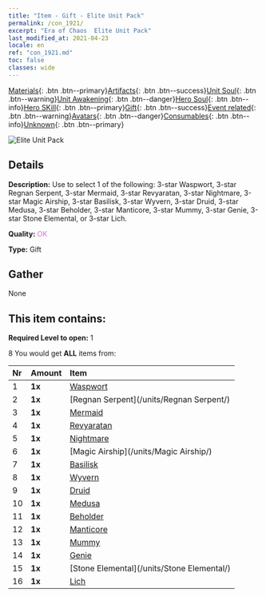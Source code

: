 ```yaml
---
title: "Item - Gift - Elite Unit Pack"
permalink: /con_1921/
excerpt: "Era of Chaos  Elite Unit Pack"
last_modified_at: 2021-04-23
locale: en
ref: "con_1921.md"
toc: false
classes: wide
---
```

 [Materials](/Items/){: .btn .btn--primary}[Artifacts](/Items/Artifacts/){: .btn .btn--success}[Unit Soul](/Items/UnitSoul/){: .btn .btn--warning}[Unit Awakening](/Items/UnitAwakening/){: .btn .btn--danger}[Hero Soul](/Items/HeroSoul/){: .btn .btn--info}[Hero SKill](/Items/HeroSkill/){: .btn .btn--primary}[Gift](/Items/Gift/){: .btn .btn--success}[Event related](/Items/Events/){: .btn .btn--warning}[Avatars](/Items/Avatars/){: .btn .btn--danger}[Consumables](/Items/Consumables/){: .btn .btn--info}[Unknown](/Items/Unknown/){: .btn .btn--primary}

 ![Elite Unit Pack](/images/t/i_907054.png)

## Details
 **Description:** Use to select 1 of the following: 3-star Waspwort, 3-star Regnan Serpent, 3-star Mermaid, 3-star Revyaratan, 3-star Nightmare, 3-star Magic Airship, 3-star Basilisk, 3-star Wyvern, 3-star Druid, 3-star Medusa, 3-star Beholder, 3-star Manticore, 3-star Mummy, 3-star Genie, 3-star Stone Elemental, or 3-star Lich.

 **Quality:** <span style="color: #DA70D6">OK</span>

 **Type:** Gift

## Gather

  None

## This item contains:

 **Required Level to open:** 1

 8 You would get **ALL** items  from:

  | Nr | Amount |     Item    |
  |:---|:-------|:------------|
  | 1 |  **1x** | [Waspwort](/units/Waspwort/) |  | 
  | 2 |  **1x** | [Regnan Serpent](/units/Regnan Serpent/) |  | 
  | 3 |  **1x** | [Mermaid](/units/Mermaid/) |  | 
  | 4 |  **1x** | [Revyaratan](/units/Revyaratan/) |  | 
  | 5 |  **1x** | [Nightmare](/units/Nightmare/) |  | 
  | 6 |  **1x** | [Magic Airship](/units/Magic Airship/) |  | 
  | 7 |  **1x** | [Basilisk](/units/Basilisk/) |  | 
  | 8 |  **1x** | [Wyvern](/units/Wyvern/) |  | 
  | 9 |  **1x** | [Druid](/units/Druid/) |  | 
  | 10 |  **1x** | [Medusa](/units/Medusa/) |  | 
  | 11 |  **1x** | [Beholder](/units/Beholder/) |  | 
  | 12 |  **1x** | [Manticore](/units/Manticore/) |  | 
  | 13 |  **1x** | [Mummy](/units/Mummy/) |  | 
  | 14 |  **1x** | [Genie](/units/Genie/) |  | 
  | 15 |  **1x** | [Stone Elemental](/units/Stone Elemental/) |  | 
  | 16 |  **1x** | [Lich](/units/Lich/) |  | 
